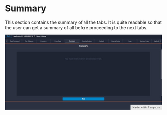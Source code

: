 # Summary

This section contains the summary of all the tabs. It is quite readable so that the user can get a summary of all before proceeding to the next tabs.

![](../.gitbook/assets/ob8.jpg)
